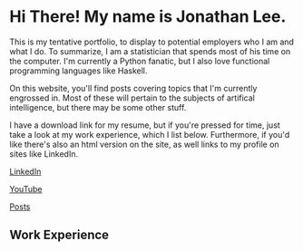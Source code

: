 # Hi There! My name is Jonathan Lee.

This is my tentative portfolio, to display to potential employers who I am and what I do.
To summarize, I am a statistician that spends most of his time on the computer. I'm currently a Python fanatic,
but I also love functional programming languages like Haskell.

On this website, you'll find posts covering topics that I'm currently engrossed in. Most of these will pertain to the
subjects of artifical intelligence, but there may be some other stuff.

I have a download link for my resume, but if you're pressed for time, just take a look at my work experience, which I list below. Furthermore,
if you'd like there's also an html version on the site, as well links to my profile on sites like LinkedIn.

[LinkedIn](https://www.linkedin.com/in/jonathan-l-9640b5126/)

[YouTube](https://www.youtube.com/channel/UCH93pk74OSkVdBTJJJXqlTQ)

[Posts](https://www.wolfgang.github.io/posts)

## Work Experience
